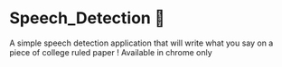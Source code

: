 # Speech_Detection  🎤  
A simple speech detection application that will write what you say on a piece of college ruled paper
! Available in chrome only 
